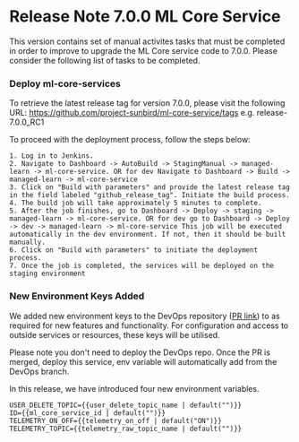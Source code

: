 # Release Note 7.0.0 ML Core Service

This version contains set of manual activites tasks that must be completed in order to improve to upgrade the ML Core service code to 7.0.0. Please consider the following list of tasks to be completed.

### Deploy ml-core-services

To retrieve the latest release tag for version 7.0.0, please visit the following URL: https://github.com/project-sunbird/ml-core-service/tags e.g. release-7.0.0_RC1

To proceed with the deployment process, follow the steps below:

    1. Log in to Jenkins.
    2. Navigate to Dashboard -> AutoBuild -> StagingManual -> managed-learn -> ml-core-service. OR for dev Navigate to Dashboard -> Build -> managed-learn -> ml-core-service
    3. Click on "Build with parameters" and provide the latest release tag in the field labeled "github_release_tag". Initiate the build process.
    4. The build job will take approximately 5 minutes to complete.
    5. After the job finishes, go to Dashboard -> Deploy -> staging -> managed-learn -> ml-core-service. OR for dev go to Dashboard -> Deploy -> dev -> managed-learn -> ml-core-service This job will be executed automatically in the dev environment. If not, then it should be built manually.
    6. Click on "Build with parameters" to initiate the deployment process.
    7. Once the job is completed, the services will be deployed on the staging environment

### New Environment Keys Added

We added new environment keys to the DevOps repository ([PR link](https://github.com/project-sunbird/sunbird-devops/pull/3921/files)) to as required for new features and functionality. For configuration and access to outside services or resources, these keys will be utilised.

Please note you don't need to deploy the DevOps repo. Once the PR is merged, deploy this service, env variable will automatically add from the DevOps branch.

In this release, we have introduced four new environment variables.

    USER_DELETE_TOPIC={{user_delete_topic_name | default("")}}
    ID={{ml_core_service_id | default("")}}
    TELEMETRY_ON_OFF={{telemetry_on_off | default("ON")}}
    TELEMETRY_TOPIC={{telemetry_raw_topic_name | default("")}}
